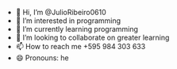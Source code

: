 - 👋 Hi, I’m @JulioRibeiro0610
- 👀 I’m interested in programming
- 🌱 I’m currently learning programming
- 💞️ I’m looking to collaborate on greater learning
- 📫 How to reach me +595 984 303 633
- 😄 Pronouns: he
<!---
JulioRibeiro0610/JulioRibeiro0610 is a ✨ special ✨ repository because its `README.md` (this file) appears on your GitHub profile.
You can click the Preview link to take a look at your changes.
--->
